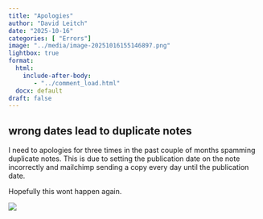 ```yaml
---
title: "Apologies"
author: "David Leitch"
date: "2025-10-16"
categories: [ "Errors"]
image: "../media/image-20251016155146897.png"
lightbox: true
format:
  html:
    include-after-body:
       - "../comment_load.html"
  docx: default
draft: false
---
```






## wrong dates lead to duplicate notes

I need to apologies for three times in the past couple of months spamming duplicate notes. This is due to setting the publication date on the note incorrectly and mailchimp sending a copy every day until the publication date.

Hopefully this wont happen again.

![](../media/image-20251016155146897.png)